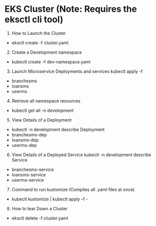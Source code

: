 # EKS Cluster (Note: Requires the eksctl cli tool)

1. How to Launch the Cluster
  - eksctl create -f cluster.yaml
2. Create a Development namespace
  - kubectl create -f dev-namespace.yaml
3. Launch Microservice Deployments and services
  kubectl apply -f  <Microservice>
  - branchesms
  - loansms
  - userms
4. Retrieve all namespace resources
  - kubectl get all -n development
5. View Details of a Deployment
  - kubectl -n development describe Deployment <Deployment>
  - branchesms-dep
  - loansms-dep
  - userms-dep
6. View Details of a Deployed Service
  kubectl -n development describe Service <Service>
  - branchesms-service
  - loansms-service
  - userms-service
7. Command to run kustomize (Compiles all .yaml files at once)
  - kubectl kustomize | kubectl apply -f -
8. How to tear Down a Cluster
  - eksctl delete -f cluster.yaml
